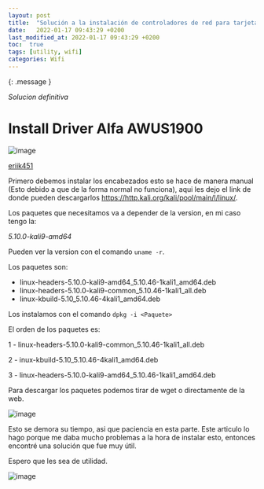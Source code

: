 ```yaml
---
layout: post
title:  "Solución a la instalación de controladores de red para tarjetas wifi"
date:   2022-01-17 09:43:29 +0200
last_modified_at: 2022-01-17 09:43:29 +0200
toc:  true
tags: [utility, wifi]
categories: Wifi
---
```



{: .message }

*Solucion definitiva*

# Install Driver Alfa AWUS1900 

![image](https://user-images.githubusercontent.com/76759292/149857391-794a7308-a0b8-478d-8995-77273058cd26.png)

[eriik451](https://mobile.twitter.com/eriik451)

Primero debemos instalar los encabezados esto se hace de manera manual (Esto debido a que de la forma normal no funciona), aqui les dejo el link de donde pueden descargarlos
https://http.kali.org/kali/pool/main/l/linux/.

Los paquetes que necesitamos va a depender de la version, en mi caso tengo la:

*5.10.0-kali9-amd64*

Pueden ver la version con el comando ```uname -r```.

Los paquetes son:

* linux-headers-5.10.0-kali9-amd64_5.10.46-1kali1_amd64.deb
* linux-headers-5.10.0-kali9-common_5.10.46-1kali1_all.deb
* linux-kbuild-5.10_5.10.46-4kali1_amd64.deb

Los instalamos con el comando ```dpkg -i <Paquete>```

El orden de los paquetes es:

1 - linux-headers-5.10.0-kali9-common_5.10.46-1kali1_all.deb

2 - inux-kbuild-5.10_5.10.46-4kali1_amd64.deb

3 - linux-headers-5.10.0-kali9-amd64_5.10.46-1kali1_amd64.deb

Para descargar los paquetes podemos tirar de wget o directamente de la web.

![image](https://user-images.githubusercontent.com/76759292/149856708-4aa809c3-3fb6-4295-aabc-67a677d27c17.png)

Esto se demora su tiempo, asi que paciencia en esta parte. Este articulo lo hago porque me daba mucho problemas a la hora de instalar esto, entonces encontré una solución que fue muy útil.

Espero que les sea de utilidad.

![image](https://user-images.githubusercontent.com/76759292/149857736-8b5dbce6-eac1-4af5-a54f-958447ff2089.png)
